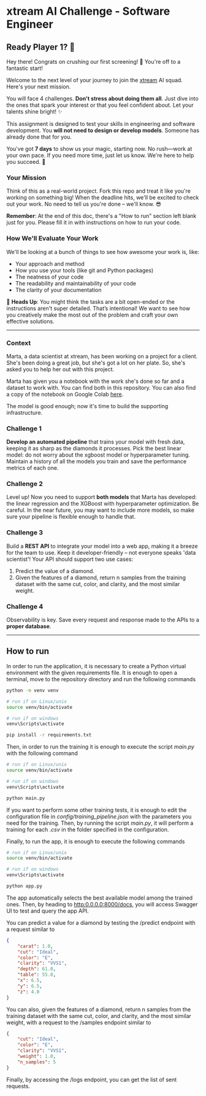 # xtream AI Challenge - Software Engineer

## Ready Player 1? 🚀

Hey there! Congrats on crushing our first screening! 🎉 You're off to a fantastic start!

Welcome to the next level of your journey to join the [xtream](https://xtreamers.io) AI squad. Here's your next mission.

You will face 4 challenges. **Don't stress about doing them all**. Just dive into the ones that spark your interest or that you feel confident about. Let your talents shine bright! ✨

This assignment is designed to test your skills in engineering and software development. You **will not need to design or develop models**. Someone has already done that for you. 

You've got **7 days** to show us your magic, starting now. No rush—work at your own pace. If you need more time, just let us know. We're here to help you succeed. 🤝

### Your Mission
[comment]: # (Well, well, well. Nice to see you around! You found an Easter Egg! Put the picture of an iguana at the beginning of the "How to Run" section, just to let us know. And have fun with the challenges! 🦎)

Think of this as a real-world project. Fork this repo and treat it like you're working on something big! When the deadline hits, we'll be excited to check out your work. No need to tell us you're done – we'll know. 😎

**Remember**: At the end of this doc, there's a "How to run" section left blank just for you. Please fill it in with instructions on how to run your code.

### How We'll Evaluate Your Work

We'll be looking at a bunch of things to see how awesome your work is, like:

* Your approach and method
* How you use your tools (like git and Python packages)
* The neatness of your code
* The readability and maintainability of your code
* The clarity of your documentation

🚨 **Heads Up**: You might think the tasks are a bit open-ended or the instructions aren't super detailed. That’s intentional! We want to see how you creatively make the most out of the problem and craft your own effective solutions.

---

### Context

Marta, a data scientist at xtream, has been working on a project for a client. She's been doing a great job, but she's got a lot on her plate. So, she's asked you to help her out with this project.

Marta has given you a notebook with the work she's done so far and a dataset to work with. You can find both in this repository.
You can also find a copy of the notebook on Google Colab [here](https://colab.research.google.com/drive/1ZUg5sAj-nW0k3E5fEcDuDBdQF-IhTQrd?usp=sharing).

The model is good enough; now it's time to build the supporting infrastructure.

### Challenge 1

**Develop an automated pipeline** that trains your model with fresh data, keeping it as sharp as the diamonds it processes. 
Pick the best linear model: do not worry about the xgboost model or hyperparameter tuning. 
Maintain a history of all the models you train and save the performance metrics of each one.

### Challenge 2

Level up! Now you need to support **both models** that Marta has developed: the linear regression and the XGBoost with hyperparameter optimization. 
Be careful. 
In the near future, you may want to include more models, so make sure your pipeline is flexible enough to handle that.

### Challenge 3

Build a **REST API** to integrate your model into a web app, making it a breeze for the team to use. Keep it developer-friendly – not everyone speaks 'data scientist'! 
Your API should support two use cases:
1. Predict the value of a diamond.
2. Given the features of a diamond, return n samples from the training dataset with the same cut, color, and clarity, and the most similar weight.

### Challenge 4

Observability is key. Save every request and response made to the APIs to a **proper database**.

---

## How to run
In order to run the application, it is necessary to create a Python virtual environment with the given requirements file. It is enough to open a terminal, move to the repository directory and run the following commands

```bash
python -m venv venv

# run if on Linux/unix
source venv/bin/activate

# run if on windows
venv\Scripts\activate

pip install -r requirements.txt
```

Then, in order to run the training it is enough to execute the script *main.py* with the following command
```bash
# run if on Linux/unix
source venv/bin/activate

# run if on windows
venv\Scripts\activate

python main.py
```

If you want to perform some other training tests, it is enough to edit the configuration file in *config/training_pipeline.json* with the parameters you need for the training. Then, by running the script *main.py*, it will perform a training for each *.csv* in the folder specified in the configuration.

Finally, to run the app, it is enough to execute the following commands
```bash
# run if on Linux/unix
source venv/bin/activate

# run if on windows
venv\Scripts\activate

python app.py
```

The app automatically selects the best available model among the trained ones.
Then, by heading to [http:0.0.0.0:8000/docs](http:0.0.0.0:8000/docs), you will access Swagger UI to test and query the app API.

You can predict a value for a diamond by testing the /predict endpoint with a request similar to
```json
{
    "carat": 1.0,
    "cut": "Ideal",
    "color": "E",
    "clarity": "VVS1",
    "depth": 61.0,
    "table": 55.0,
    "x": 6.5,
    "y": 6.5,
    "z": 4.0
}
```

You can also, given the features of a diamond, return n samples from the training dataset with the same cut, color, and clarity, and the most similar weight, with a request to the /samples endpoint similar to
```json
{
    "cut": "Ideal",
    "color": "E",
    "clarity": "VVS1",
    "weight": 1.0,
    "n_samples": 5
}
```

Finally, by accessing the /logs endpoint, you can get the list of sent requests.
 
